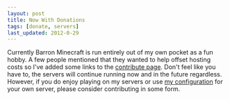 ```yaml
---
layout: post
title: Now With Donations
tags: [donate, servers]
last_updated: 2012-0-29
---
```


Currently Barron Minecraft is run entirely out of my own pocket as a fun hobby. A few people mentioned that they wanted to help offset hosting costs so I've added some links to the [contribute page](http://barroncraft.com/contribute). Don't feel like you have to, the servers will continue running now and in the future regardless. However, if you do enjoy playing on my servers or use [my configuration](http://wiki.barroncraft.com/wiki/Minecraft_Dota#How_to_run_your_own_server) for your own server, please consider contributing in some form.
